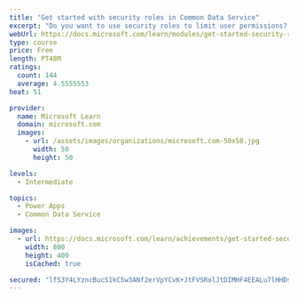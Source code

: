 ```yaml
---
title: "Get started with security roles in Common Data Service"
excerpt: "Do you want to use security roles to limit user permissions? This module will show you how you can set permissions to limit access to an environment or limit which users can view, edit, or delete data in an environment within Common Data Service."
webUrl: https://docs.microsoft.com/learn/modules/get-started-security-roles/
type: course
price: Free
length: PT48M
ratings:
  count: 144
  average: 4.5555553
heat: 51

provider:
  name: Microsoft Learn
  domain: microsoft.com
  images:
    - url: /assets/images/organizations/microsoft.com-50x50.jpg
      width: 50
      height: 50

levels:
  - Intermediate

topics:
  - Power Apps
  - Common Data Service

images:
  - url: https://docs.microsoft.com/learn/achievements/get-started-security-roles-social.png
    width: 800
    height: 400
    isCached: true

secured: "lfS3Y4LYzncBucS1kC5w3ANf2erVpYCvK+JtFVSRolJtDIMHF4EEALu7lHHDstIO/SsfcH+BbHuz0Lz66LLnjjK8IVDtMqJfgumkQysrThFTE6XH4redp4nud1Z4WWtMjHXhwggdvXnjpsGiO7WorE0vMrZGJCnaqjdnVIn4fRdp1MnTBxKSmdJqLS9CNqEfLVu5euRH+TUScpqOZe0XMWgWpgHKjncVIWkRaiMUGw8X4m1Let+w9LTPMZXQB0KyMnGdXMGhy70FO6HKZ45F9tBv8dkKg8F57Fc25T27n/ho1aL/RIEZSRF/+3oPNdeJAgUjo95n6hcdTqlKwPbdFwnq6MicbmSAiftMqC1jrNq4Fo1uI7cXE0Ynyc/ZpslKB5jhme9xzmLSFED9oICHIR7UZuPo/sszkeW9UqXUnPs=;NeOCDXglCiwkD3+T/ova9Q=="
---
```



